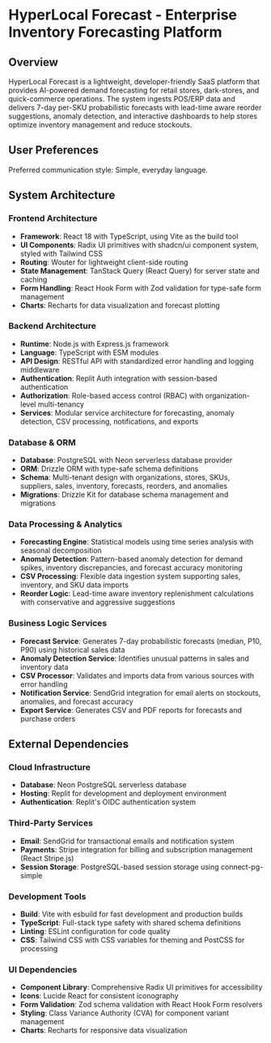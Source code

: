 # HyperLocal Forecast - Enterprise Inventory Forecasting Platform

## Overview

HyperLocal Forecast is a lightweight, developer-friendly SaaS platform that provides AI-powered demand forecasting for retail stores, dark-stores, and quick-commerce operations. The system ingests POS/ERP data and delivers 7-day per-SKU probabilistic forecasts with lead-time aware reorder suggestions, anomaly detection, and interactive dashboards to help stores optimize inventory management and reduce stockouts.

## User Preferences

Preferred communication style: Simple, everyday language.

## System Architecture

### Frontend Architecture
- **Framework**: React 18 with TypeScript, using Vite as the build tool
- **UI Components**: Radix UI primitives with shadcn/ui component system, styled with Tailwind CSS
- **Routing**: Wouter for lightweight client-side routing
- **State Management**: TanStack Query (React Query) for server state and caching
- **Form Handling**: React Hook Form with Zod validation for type-safe form management
- **Charts**: Recharts for data visualization and forecast plotting

### Backend Architecture
- **Runtime**: Node.js with Express.js framework
- **Language**: TypeScript with ESM modules
- **API Design**: RESTful API with standardized error handling and logging middleware
- **Authentication**: Replit Auth integration with session-based authentication
- **Authorization**: Role-based access control (RBAC) with organization-level multi-tenancy
- **Services**: Modular service architecture for forecasting, anomaly detection, CSV processing, notifications, and exports

### Database & ORM
- **Database**: PostgreSQL with Neon serverless database provider
- **ORM**: Drizzle ORM with type-safe schema definitions
- **Schema**: Multi-tenant design with organizations, stores, SKUs, suppliers, sales, inventory, forecasts, reorders, and anomalies
- **Migrations**: Drizzle Kit for database schema management and migrations

### Data Processing & Analytics
- **Forecasting Engine**: Statistical models using time series analysis with seasonal decomposition
- **Anomaly Detection**: Pattern-based anomaly detection for demand spikes, inventory discrepancies, and forecast accuracy monitoring
- **CSV Processing**: Flexible data ingestion system supporting sales, inventory, and SKU data imports
- **Reorder Logic**: Lead-time aware inventory replenishment calculations with conservative and aggressive suggestions

### Business Logic Services
- **Forecast Service**: Generates 7-day probabilistic forecasts (median, P10, P90) using historical sales data
- **Anomaly Detection Service**: Identifies unusual patterns in sales and inventory data
- **CSV Processor**: Validates and imports data from various sources with error handling
- **Notification Service**: SendGrid integration for email alerts on stockouts, anomalies, and forecast accuracy
- **Export Service**: Generates CSV and PDF reports for forecasts and purchase orders

## External Dependencies

### Cloud Infrastructure
- **Database**: Neon PostgreSQL serverless database
- **Hosting**: Replit for development and deployment environment
- **Authentication**: Replit's OIDC authentication system

### Third-Party Services
- **Email**: SendGrid for transactional emails and notification system
- **Payments**: Stripe integration for billing and subscription management (React Stripe.js)
- **Session Storage**: PostgreSQL-based session storage using connect-pg-simple

### Development Tools
- **Build**: Vite with esbuild for fast development and production builds
- **TypeScript**: Full-stack type safety with shared schema definitions
- **Linting**: ESLint configuration for code quality
- **CSS**: Tailwind CSS with CSS variables for theming and PostCSS for processing

### UI Dependencies
- **Component Library**: Comprehensive Radix UI primitives for accessibility
- **Icons**: Lucide React for consistent iconography
- **Form Validation**: Zod schema validation with React Hook Form resolvers
- **Styling**: Class Variance Authority (CVA) for component variant management
- **Charts**: Recharts for responsive data visualization